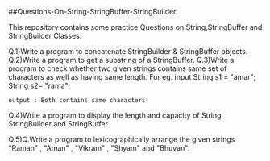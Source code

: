 ##Questions-On-String-StringBuffer-StringBuilder.

This repository contains some practice Questions on String,StringBuffer and StringBuilder Classes.

Q.1)Write a program to concatenate StringBuilder & StringBuffer objects.
Q.2)Write a program to get a substring of a StringBuffer.
Q.3)Write a program to check whether two given strings contains same set of characters as well as having
same length.
For eg.
    input
    String s1 = "amar";
    String s2= "rama";

    output : Both contains same characters
Q.4)Write a program to display the length and capacity of String, StringBuilder and StringBuffer.

Q.5)Q.Write a program to lexicographically arrange the given strings "Raman" , "Aman" ,
"Vikram" , "Shyam" and "Bhuvan".
